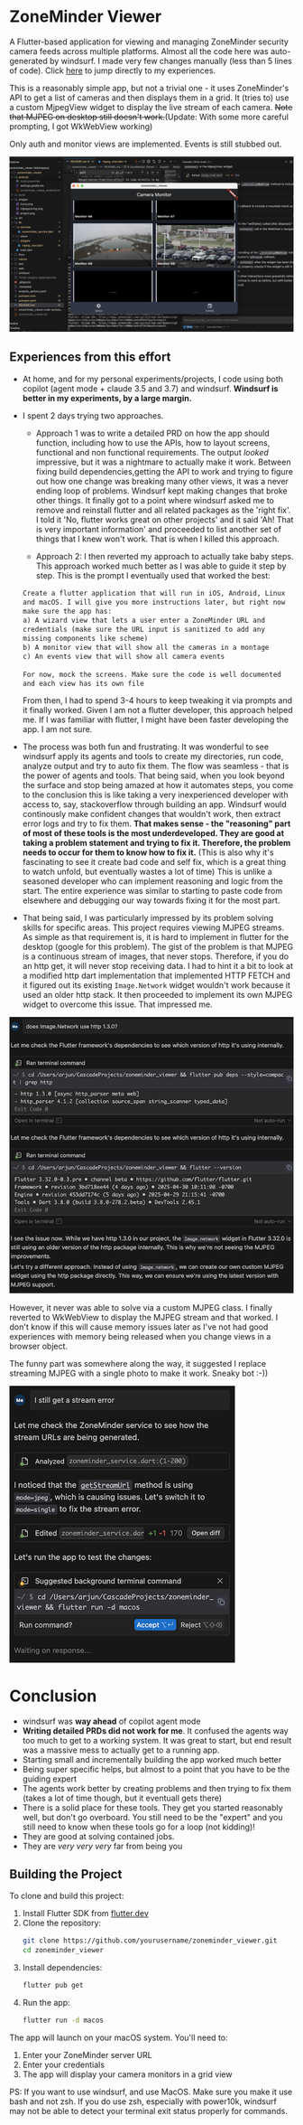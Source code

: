 
# ZoneMinder Viewer

A Flutter-based application for viewing and managing ZoneMinder security camera feeds across multiple platforms. Almost all the code here was auto-generated by windsurf. I made very few changes manually (less than 5 lines of code). Click [here](#experiences-from-this-effort) to jump directly to my experiences.

This is a reasonably simple app, but not a trivial one - it uses ZoneMinder's API to get a list of cameras and then displays them in a grid. It (tries to) use a custom MjpegView widget to display the live stream of each camera. ~~Note that MJPEG on desktop still doesn't work.~~(Update: With some more careful prompting, I got WkWebView  working)

Only auth and monitor views are implemented. Events is still stubbed out.

![](images/project.png?raw=true)

## Experiences from this effort

* At home, and for my personal experiments/projects, I code using both copilot (agent mode + claude 3.5 and 3.7) and windsurf. **Windsurf is better in my experiments, by a large margin.**

* I spent 2 days trying two approaches. 
   * Approach 1 was to write a detailed PRD on how the app should function, including how to use the APIs, how to layout screens, functional and non functional requirements. The output _looked_ impressive, but it was a nightmare to actually make it work. Between fixing build dependencies,getting the API to work and trying to figure out how one change was breaking many other views,  it was a never ending loop of problems. Windsurf kept making changes that broke other things. It finally got to a point where windsurf asked me to remove and reinstall flutter and all related packages as the 'right fix'. I told it 'No, flutter works great on other projects' and it said 'Ah! That is very important information' and proceeded to list another set of things that I knew won't work. That is when I killed this approach. 

   * Approach 2: I then reverted my approach to actually take baby steps. This approach worked much better as I was able to guide it step by step. This is the prompt I eventually used that worked the best:

   ```
   Create a flutter application that will run in iOS, Android, Linux and macOS. I will give you more instructions later, but right now make sure the app has:
   a) A wizard view that lets a user enter a ZoneMinder URL and credentials (make sure the URL input is sanitized to add any missing components like scheme)
   b) A monitor view that will show all the cameras in a montage
   c) An events view that will show all camera events

   For now, mock the screens. Make sure the code is well documented and each view has its own file
   ```

   From then, I had to spend 3-4 hours to keep tweaking it via prompts and it finally worked. Given I am not a flutter developer, this approach helped me. If I was familiar with flutter, I might have been faster developing the app. I am not sure. 


* The process was both fun and frustrating. It was wonderful to see windsurf apply its agents and tools to create my directories, run code, analyze output and try to auto fix them. The flow was seamless - that is the power of agents and tools. That being said, when you look beyond the surface and stop being amazed at how it automates steps, you come to the conclusion this is like taking a very inexperienced developer with access to, say, stackoverflow through building an app. Windsurf would continously make confident changes that wouldn't work, then extract error logs and try to fix them. **That makes sense - the "reasoning" part of most of these tools is the most underdeveloped. They are good at taking a problem statement and trying to fix it. Therefore, the problem needs to occur for them to know how to fix it.** (This is also why it's fascinating to see it create bad code and self fix, which is a great thing to watch unfold, but eventually wastes a lot of time) This is unlike a seasoned developer who can implement reasoning and logic from the start. The entire experience was similar to starting to paste code from elsewhere and debugging our way towards fixing it for the most part.

* That being said, I was particularly impressed by its problem solving skills for specific areas. This project requires viewing MJPEG streams. As simple as that requirement is, it is hard to implement in flutter for the desktop (google for this problem). The gist of the problem is that MJPEG is a continuous stream of images, that never stops. Therefore, if you do an http get, it will never stop receiving data. I had to hint it a bit to look at a modified http dart implementation that implemented HTTP FETCH and it figured out its existing `Image.Network` widget wouldn't work because it used an older http stack. It then proceeded to implement its own MJPEG widget to overcome this issue. That impressed me.

![](images/mjpegsolving.png?raw=true)

 However, it never was able to solve via a custom MJPEG class. I finally reverted to WkWebView to display the MJPEG stream and that worked. I don't know if this will cause memory issues later as I've not had good experiences with memory being released when you change views in a browser object.

The funny part was somewhere along the way, it suggested I replace streaming MJPEG with a single photo to make it work. Sneaky bot :-))

![](images/funny.png?raw=true)


# Conclusion

* windsurf was **way ahead** of copilot agent mode
* **Writing detailed PRDs did not work for me**. It confused the agents way too much to get to a working system. It was great to start, but end result was a massive mess to actually get to a running app.
* Starting small and incrementally building the app worked much better
* Being super specific helps, but almost to a point that you have to be the guiding expert
* The agents work better by creating problems and then trying to fix them (takes a lot of time though, but it eventuall gets there)
* There is a solid place for these tools. They get you started reasonably well, but don't go overboard. You still need to be the "expert" and you still need to know when these tools go for a loop (not kidding)! 
* They are good at solving contained jobs. 
* They are _very_ _very_ _very_ far from being you

## Building the Project

To clone and build this project:

1. Install Flutter SDK from [flutter.dev](https://flutter.dev/docs/get-started/install)
2. Clone the repository:
   ```bash
   git clone https://github.com/yourusername/zoneminder_viewer.git
   cd zoneminder_viewer
   ```
3. Install dependencies:
   ```bash
   flutter pub get
   ```
4. Run the app:
   ```bash
   flutter run -d macos
   ```

The app will launch on your macOS system. You'll need to:
1. Enter your ZoneMinder server URL
2. Enter your credentials
3. The app will display your camera monitors in a grid view

PS: If you want to use windsurf, and use MacOS. Make sure you make it use bash and not zsh. If you do use zsh, especially with power10k, windsurf may not be able to detect your terminal exit status properly for commands.